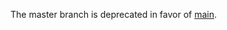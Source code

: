 The master branch is deprecated in favor of [main](https://github.com/mousebird-consulting-inc/WhirlyGlobe/tree/main).
